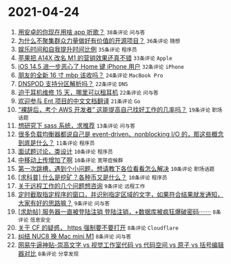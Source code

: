# 2021-04-24

1. [用安卓的你现在用啥 app 听歌？](https://www.v2ex.com/t/772935) `38条评论` `问与答`
1. [为什么不聚集群众力量做好有价值的开源项目？](https://www.v2ex.com/t/772865) `36条评论` `随想`
1. [娱乐时间和自我提升时间比例](https://www.v2ex.com/t/772866) `35条评论` `程序员`
1. [苹果把 A14X 改名 M1 的营销效果还真不错](https://www.v2ex.com/t/772919) `33条评论` `Apple`
1. [iOS 14.5 进一步恶心了 Home 键 iPhone 用户](https://www.v2ex.com/t/772926) `32条评论` `iPhone`
1. [朋友的全新 16 寸 mbp 该收吗？](https://www.v2ex.com/t/772961) `24条评论` `MacBook Pro`
1. [DNSPOD 支持分区解析吗？](https://www.v2ex.com/t/772872) `22条评论` `DNS`
1. [迫于耳机维修 15 天，哪里可以租耳机](https://www.v2ex.com/t/772892) `22条评论` `问与答`
1. [欢迎参与 Ent 项目的中文文档翻译](https://www.v2ex.com/t/772915) `21条评论` `Go`
1. [“裸辞后，考个 AWS 开发者” 这能提高自己找好工作的几率吗？](https://www.v2ex.com/t/772862) `19条评论` `职场话题`
1. [想研究下 sass 系统，求推荐](https://www.v2ex.com/t/772963) `13条评论` `问与答`
1. [很多负载均衡器都说自己是 event-driven、nonblocking I/O 的，那这些概念到底是什么？](https://www.v2ex.com/t/772976) `11条评论` `程序员`
1. [面试题讨论，类设计](https://www.v2ex.com/t/772950) `10条评论` `程序员`
1. [中移动上传增加了啊](https://www.v2ex.com/t/772893) `10条评论` `宽带症候群`
1. [第一次跳槽，遇到个小问题，想请教下各位看看怎么解决](https://www.v2ex.com/t/772874) `10条评论` `职场话题`
1. [[求科普] 什么是挖矿？各种币又是什么？](https://www.v2ex.com/t/772869) `10条评论` `程序员`
1. [关于远程工作的几个问题想咨询](https://www.v2ex.com/t/772906) `9条评论` `远程工作`
1. [定时截取指定程序的窗口，并识别指定区域的文字，如果符合结果就发通知，大家有好的思路嘛？](https://www.v2ex.com/t/772885) `9条评论` `问与答`
1. [[求助帖] 服务器一直被登陆注销 登陆注销，+数据库被疯狂爆破密码·······](https://www.v2ex.com/t/772978) `8条评论` `信息安全`
1. [关于 CF 的疑惑， https 强制要不要打开](https://www.v2ex.com/t/772960) `8条评论` `Cloudflare`
1. [纠结 NUC8 换 Mac mini M1](https://www.v2ex.com/t/772947) `8条评论` `问与答`
1. [网易牛逼神贴-崇高文字 vs 视觉工作室代码 vs 代码空间 vs 原子 vs 括号编辑器对比](https://www.v2ex.com/t/772940) `8条评论` `分享发现`
